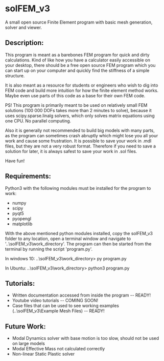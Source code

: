 # solFEM_v3
A small open source Finite Element program with basic mesh generation, solver and viewer.



Description:
------------

This program is meant as a barebones FEM program for quick and dirty calculations.
Kind of like how you have a calculator easily accessible on your desktop, there
should be a free open source FEM program which you can start up on your computer
and quickly find the stiffness of a simple structure.

It is also meant as a resource for students or engineers who wish to dig into FEM 
code and build more intuition for how the finite element method works. Maybe even 
use parts of this code as a base for their own FEM code.

PS! This program is primarily meant to be used on relatively small FEM solutions
(100 000 DOFs takes more than 2 minutes to solve), because it uses
scipy.sparse.linalg solvers, which only solves matrix equations using one CPU.
No parallel computing.

Also it is generally not recommended to build big models with many parts, as the
program can sometimes crash abruptly which might lose you all your work and cause 
some frustration. It is possible to save your work in .mdl files, but they are 
not a very robust format. Therefore if you need to save a solution for later, it 
is always safest to save your work in .sol files.

Have fun!



Requirements:
-------------

Python3 with the following modules must be installed for the program to work:
- numpy
- scipy
- pyqt5
- pyopengl
- matplotlib

With the above mentioned python modules installed, copy the solFEM_v3 folder to any location, 
open a terminal window and navigate to '..\solFEM_v3\work_directory'. The program can then be
started from the terminal by running the script 'program.py'.

In windows 10:
..\solFEM_v3\work_directory> py program.py

In Ubuntu:
..\solFEM_v3\work_directory> python3 program.py



Tutorials:
----------

- Written documentation accessed from inside the program -- READY!
- Youtube video tutorials -- COMING SOON!
- Case files that can be used to see working examples (..\solFEM_v3\Example Mesh Files) -- READY!



Future Work:
------------

- Modal Dynamics solver with base motion is too slow, should not be used on large models
- Modal Effective Mass not calculated correctly
- Non-linear Static Plastic solver


